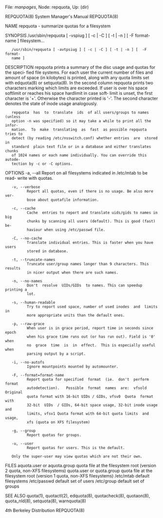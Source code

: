 File: *manpages*,  Node: repquota,  Up: (dir)

REPQUOTA(8)                 System Manager's Manual                REPQUOTA(8)



NAME
       repquota - summarize quotas for a filesystem

SYNOPSIS
       /usr/sbin/repquota [ -vspiug ] [ -c | -C ] [ -t | -n ] [ -F format-name
       ] filesystem...

       /usr/sbin/repquota [ -avtpsiug ] [ -c | -C ] [ -t | -n ] [  -F  format-
       name ]

DESCRIPTION
       repquota  prints  a summary of the disc usage and quotas for the speci‐
       fied file systems.  For each user  the  current  number  of  files  and
       amount  of space (in kilobytes) is printed, along with any quota limits
       set with edquota(8) or setquota(8).   In  the  second  column  repquota
       prints  two  characters  marking  which limits are exceeded. If user is
       over his space softlimit or reaches his space hardlimit in  case  soft‐
       limit  is  unset,  the  first character is '+'. Otherwise the character
       printed is '-'. The second character denotes the state of  inode  usage
       analogously.

       repquota  has  to  translate  ids  of all users/groups to names (unless
       option -n was specified) so it may take a while to print all the infor‐
       mation.  To  make  translating  as  fast  as possible repquota tries to
       detect (by reading /etc/nsswitch.conf) whether entries  are  stored  in
       standard  plain text file or in a database and either translates chunks
       of 1024 names or each name individually. You can override this  autode‐
       tection by -c or -C options.

OPTIONS
       -a, --all
              Report  on  all  filesystems  indicated in /etc/mtab to be read-
              write with quotas.

       -v, --verbose
              Report all quotas, even if there is no usage. Be also more  ver‐
              bose about quotafile information.

       -c, --cache
              Cache  entries to report and translate uids/gids to names in big
              chunks by scanning all users (default). This is good (fast)  be‐
              haviour when using /etc/passwd file.

       -C, --no-cache
              Translate individual entries. This is faster when you have users
              stored in database.

       -t, --truncate-names
              Truncate user/group names longer than 9 characters. This results
              in nicer output when there are such names.

       -n, --no-names
              Don't  resolve  UIDs/GIDs  to names. This can speedup printing a
              lot.

       -s, --human-readable
              Try to report used space, number of used inodes  and  limits  in
              more appropriate units than the default ones.

       -p, --raw-grace
              When user is in grace period, report time in seconds since epoch
              when his grace time runs out (or has run out). Field is '0' when
              no  grace  time  is  in  effect.  This is especially useful when
              parsing output by a script.

       -i, --no-autofs
              Ignore mountpoints mounted by automounter.

       -F, --format=format-name
              Report quota for specified  format  (ie.  don't  perform  format
              autodetection).   Possible  format  names  are:  vfsold Original
              quota format with 16-bit UIDs / GIDs, vfsv0  Quota  format  with
              32-bit  UIDs  / GIDs, 64-bit space usage, 32-bit inode usage and
              limits, vfsv1 Quota format with 64-bit quota limits  and  usage,
              xfs (quota on XFS filesystem)

       -g, --group
              Report quotas for groups.

       -u, --user
              Report quotas for users. This is the default.

       Only the super-user may view quotas which are not their own.

FILES
       aquota.user or aquota.group
                           quota file at the filesystem root (version 2 quota,
                           non-XFS filesystems)
       quota.user or quota.group
                           quota file at the filesystem root (version 1 quota,
                           non-XFS filesystems)
       /etc/mtab           default filesystems
       /etc/passwd         default set of users
       /etc/group          default set of groups

SEE ALSO
       quota(1),    quotactl(2),    edquota(8),   quotacheck(8),   quotaon(8),
       quota_nld(8), setquota(8), warnquota(8)



4th Berkeley Distribution                                          REPQUOTA(8)
